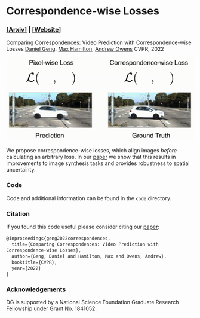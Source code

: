 # Correspondence-wise Losses

### [[Arxiv]](https://arxiv.org/abs/2104.09498) | [[Website]](https://dangeng.github.io/CorrWiseLosses/)

Comparing Correspondences: Video Prediction with Correspondence-wise Losses
[Daniel Geng](https://dangeng.github.io/), [Max Hamilton](https://johnmaxh.github.io/), [Andrew Owens](http://andrewowens.com/)
CVPR, 2022

![Teaser figure](./docs/resources/teaser_v3_cropped.gif)

We propose correspondence-wise losses, which align images _before_ calculating an arbitrary loss. In our [paper](https://arxiv.org/abs/2104.09498) we show that this results in improvements to image synthesis tasks and provides robustness to spatial uncertainty.

### Code

Code and additional information can be found in the `code` directory.

### Citation

If you found this code useful please consider citing our [paper](https://arxiv.org/abs/2104.09498):

```
@inproceedings{geng2022correspondences,
  title={Comparing Correspondences: Video Prediction with Correspondence-wise Losses},
  author={Geng, Daniel and Hamilton, Max and Owens, Andrew},
  booktitle={CVPR},
  year={2022}
}
```

### Acknowledgements

DG is supported by a National Science Foundation Graduate Research Fellowship under Grant No. 1841052.

